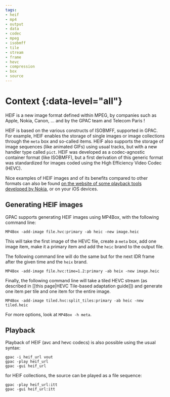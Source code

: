 ```yaml
---
tags:
- heif
- mp4
- output
- data
- codec
- mpeg
- isobmff
- tile
- stream
- frame
- hevc
- compression
- box
- source
---
```



# Context {:data-level="all"}

HEIF is a new image format defined within MPEG, by companies such as Apple, Nokia, Canon, ... and by the GPAC team and Telecom Paris ! 

HEIF is based on the various constructs of ISOBMFF, supported in GPAC. For example, HEIF enables the storage of single images or image collections through the `meta` box and so-called items. HEIF also supports the storage of image sequences (like animated GIFs) using usual tracks, but with a new handler type called `pict`. HEIF was developed as a codec-agnostic container format (like ISOBMFF), but a first derivation of this generic format was standardized for images coded using the High Efficiency Video Codec (HEVC). 

Nice examples of HEIF images and of its benefits compared to other formats can also be found [on the website of some playback tools developed by Nokia](http://nokiatech.github.io/heif/), or on your iOS devices.


## Generating HEIF images

GPAC supports generating HEIF images using MP4Box, with the following command line:

```
MP4Box -add-image file.hvc:primary -ab heic -new image.heic
```

This will take the first image of the HEVC file, create a `meta` box, add one image item, make it a primary item and add the `heic` brand to the output file.

The following command line will do the same but for the next IDR frame after the given time and the `heix` brand.

```
MP4Box -add-image file.hvc:time=1.2:primary -ab heix -new image.heic
```

Finally, the following command line will take a tiled HEVC stream (as described in [[this page|HEVC Tile-based adaptation guide]]) and generate one item per tile and one item for the entire image.

```
MP4Box -add-image tiled.hvc:split_tiles:primary -ab heic -new tiled.heic
```

For more options, look at `MP4Box -h meta`.

## Playback 

Playback of HEIF (avc and hevc codecs) is also possible using the usual syntax:

```
gpac -i heif_url vout
gpac -play heif_url
gpac -gui heif_url
```

for HEIF collections, the source can be played as a file sequence:
```
gpac -play heif_url:itt
gpac -gui heif_url:itt
```

